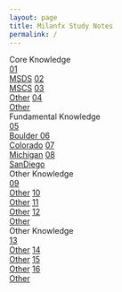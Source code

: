 ```yaml
---
layout: page
title: Milanfx Study Notes
permalink: /
---
```


<div class="row2">
  <div class="btn text">
    <div class="btn name">Core Knowledge</div>
    <div class="row2" style="grid-template-columns: 1fr 1fr 1fr 1fr;">
      <a href="/01-MSDS/" class="btn box1">01<br>MSDS</a>
      <a href="/02-MSCS/" class="btn box2">02<br>MSCS</a>
      <a href="/#/" class="btn box1">03<br>Other</a>
      <a href="/#/" class="btn box2">04<br>Other</a>
    </div>
  </div>
</div>

<div class="row2">
  <div class="btn text">
    <div class="btn name">Fundamental Knowledge</div>
    <div class="row2" style="grid-template-columns: 1fr 1fr 1fr 1fr;">
      <a href="/05-Boulder/"  class="btn box1">05<br>Boulder </a>
      <a href="/06-Colorado/" class="btn box2">06<br>Colorado</a>
      <a href="/07-Michigan/" class="btn box1">07<br>Michigan</a>
      <a href="/08-SanDiego/" class="btn box2">08<br>SanDiego</a>
    </div>
  </div>
</div>

<div class="row2">
  <div class="btn text">
    <div class="btn name">Other Knowledge</div>
    <div class="row2" style="grid-template-columns: 1fr 1fr 1fr 1fr;">
      <a href="/#/" class="btn box1">09<br>Other</a>
      <a href="/#/" class="btn box2">10<br>Other</a>
      <a href="/#/" class="btn box1">11<br>Other</a>
      <a href="/#/" class="btn box2">12<br>Other</a>
    </div>
  </div>
</div>

<div class="row2">
  <div class="btn text">
    <div class="btn name">Other Knowledge</div>
    <div class="row2" style="grid-template-columns: 1fr 1fr 1fr 1fr;">
      <a href="/#/" class="btn box1">13<br>Other</a>
      <a href="/#/" class="btn box2">14<br>Other</a>
      <a href="/#/" class="btn box1">15<br>Other</a>
      <a href="/#/" class="btn box2">16<br>Other</a>
    </div>
  </div>
</div>

<br><br><br><br><br><br><br><br><br><br><br><br><br><br><br><br>
<br><br><br><br><br><br><br><br><br><br><br><br><br><br><br><br>